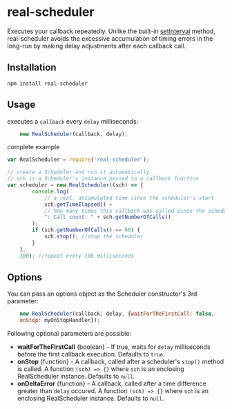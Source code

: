 real-scheduler
==================

Executes your callback repeatedly. Unlike the built-in [setInterval](https://nodejs.org/api/timers.html#timers_setinterval_callback_delay_args) method, real-scheduler avoids the excessive accumulation of timing errors in the long-run by making delay adjustments after each callback call.

Installation
------------

`npm install real-scheduler`

Usage
-----

executes a `callback` every `delay` milliseconds:
```javascript
    new RealScheduler(callback, delay);
```

complete example
```javascript
var RealScheduler = require('real-scheduler');

// create a Scheduler and run it automatically
// sch is a Scheduler's instance passed to a callback function
var scheduler = new RealScheduler((sch) => {
        console.log(
            // a real, accumulated time since the scheduler's start
            sch.getTimeElapsed() +
            // how many times this callback was called since the scheduler's start
            ": Call count: " + sch.getNumberOfCalls()
        );
        if (sch.getNumberOfCalls() == 60) {
            sch.stop(); //stop the scheduler
        }
    },
    100); //repeat every 100 milliseconds

```

Options
-------

You can pass an options object as the Scheduler constructor's 3rd parameter:
```javascript
    new RealScheduler(callback, delay, {waitForTheFirstCall: false,
    onStop: myOnStopHandler});
```

Following optional parameters are possible:

* **waitForTheFirstCall** {boolean} - If true, waits for `delay` milliseconds before the first callback execution. Defaults to `true`.
* **onStop** {function} - A callback, called after a scheduler's `stop()` method is called. A function `(sch) => {}` where `sch` is an enclosing RealScheduler instance. Defaults to `null`.
* **onDeltaError** {function} - A callback, called after a time difference greater than `delay` occured. A function `(sch) => {}` where `sch` is an enclosing RealScheduler instance. Defaults to `null`.

